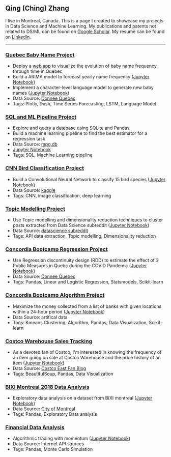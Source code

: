 ## Qing (Ching) Zhang
I live in Montreal, Canada. This is a page I created to showcase my projects in Data Science and Machine Learning. 
My publications and patents not related to DS/ML can be found on [Google Scholar](https://scholar.google.ca/citations?user=BcklpsIAAAAJ&hl=en). My resume can be found on [LinkedIn](https://www.linkedin.com/in/tsingzhang/).

---
### [Quebec Baby Name Project](https://github.com/calony/name_forcast_generator)
- Deploy a [web app](https://baby-name-visualization-dash-app.onrender.com/) to visualize the evolution of baby name frequency through time in Quebec
- Build a ARIMA model to forecast yearly name frequency ([Jupyter Notebook](https://github.com/calony/name_forcast_generator/blob/main/name_forcasting.ipynb))
- Implement a character-level language model to generate new baby names ([Jupyter Notebook](https://github.com/calony/name_forcast_generator/blob/main/name_LSTM.ipynb))
- Data Source: [Donnee Quebec](https://www.donneesquebec.ca/recherche/dataset/banque-de-prenoms-garcons)
- Tags: Plotly, Dash, Time Series Forecasting, LSTM, Language Model



### [SQL and ML Pipeline Project](https://github.com/calony/SQL_ML_pipeline)
- Explore and query a database using SQLite and Pandas
- Build a machine learning pipeline to find the best estimator for a regression task
- Data Source: [mpg.db](https://github.com/calony/SQL_ML_pipeline/blob/main/data/mpg.db)
- [Jupyter Notebook](https://github.com/calony/SQL_ML_pipeline/blob/main/SQL_Pipeline.ipynb)
- Tags: SQL, Machine Learning pipeline



### [CNN Bird Classification Project](https://github.com/calony/bird_classification_project)
- Build a Convolutional Neural Network to classify 15 bird species ([Jupyter Notebook](https://github.com/calony/bird_classification_project/blob/main/kaggle_final_15-species-classification.ipynb))
- Data Source: [kaggle](https://www.kaggle.com/gpiosenka/100-bird-species)
- Tags: CNN, image classification, deep learning



### [Topic Modelling Project](https://github.com/calony/subreddit_topic_modelling)
- Use Topic modelling and dimensionality reduction techniques to cluster posts extracted from Data Science subreddit ([Jupyter Notebook](https://github.com/calony/subreddit_topic_modelling/blob/main/subreddit_topic_modeling.ipynb))
- Data Source: [datascience subreddit](https://www.reddit.com/r/datascience/)
- Tags: API data extraction, Topic modelling, Dimensionality reduction



### [Concordia Bootcamp Regression Project](https://github.com/calony/RDD_project)
- Use Regression discontinuity design (RDD) to estimate the effect of 3 Public Measures in Quebc during the COVID Pandemic ([Jupyter Notebook](https://nbviewer.org/github/calony/RDD_project/blob/main/RDD_Covid.ipynb))
- Data Source: [Donnee Quebec](https://www.donneesquebec.ca/recherche/dataset/covid-19-portrait-quotidien-des-cas-confirmes)
- Tags: Pandas, Linear and Logistic Regression, Statsmodels, Scikit-learn



### [Concordia Bootcamp Algorithm Project](https://github.com/calony/bank_algorithm_project)
- Maximize the money collected from a list of banks with given locations within a 24-hour period ([Jupyter Notebook](https://nbviewer.org/github/calony/bank_algorithm_project/blob/main/KMeans_clustering.ipynb))
- Data Source: artifical data
- Tags: Kmeans Clustering, Algorithm, Pandas, Data Visualization, Scikit-learn



### [Costco Warehouse Sales Tracking](https://github.com/calony/Costco_price_track)
- As a devoted fan of Costco, I'm interested in knowing the frequency of an item going on sale at Costco Warehouse and the price history of an item ([Jupyter Notebook](https://nbviewer.org/github/calony/Costco_price_track/blob/main/costco_model.ipynb))
- Data Source: [Costco East Fan Blog](https://cocoeast.ca/category/monday-treasure-hunt/)
- Tags: BeautifulSoup, Pandas, Data Visualization



### [BIXI Montreal 2018 Data Analysis](https://github.com/calony/Data_analysis_BIXI)
- Exploratory data analysis on a dataset from BIXI montreal ([Jupyter Notebook](https://nbviewer.jupyter.org/github/calony/Data_analysis_BIXI/blob/master/BixiMontrealRentals2018.ipynb))
- Data Source: [City of Montreal](http://donnees.ville.montreal.qc.ca/) 
- Tags: Pandas, Exploratory Data analysis



### [Financial Data Analysis](https://github.com/calony/finance-project)
- Algorithmic trading with momentum ([Jupyter Notebook](https://nbviewer.jupyter.org/github/calony/finance-project/blob/master/Fin_testbench.ipynb))
- Data Source: Internet API sources
- Tags: Pandas, Monte Carlo Simulation
